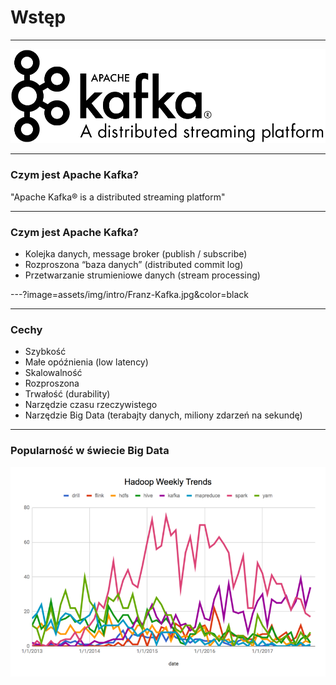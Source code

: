 
# Wstęp


---
![](assets/img/intro/logo.png)



---
### Czym jest Apache Kafka?
"Apache Kafka® is a distributed streaming platform"


---
### Czym jest Apache Kafka?
* Kolejka danych, message broker (publish / subscribe)
* Rozproszona “baza danych” (distributed commit log)
* Przetwarzanie strumieniowe danych (stream processing)



---?image=assets/img/intro/Franz-Kafka.jpg&color=black



---
### Cechy
* Szybkość
* Małe opóźnienia (low latency)
* Skalowalność
* Rozproszona
* Trwałość (durability)
* Narzędzie czasu rzeczywistego
* Narzędzie Big Data (terabajty danych, miliony zdarzeń na sekundę)



---
### Popularność w świecie Big Data
![](assets/img/intro/five-years-of-hadoop-weekly.png)